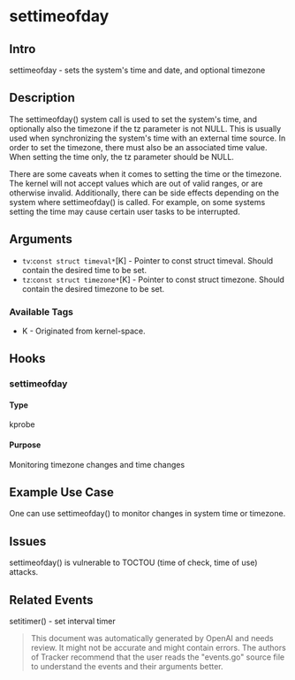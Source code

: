 
# settimeofday

## Intro
settimeofday - sets the system's time and date, and optional timezone

## Description
The settimeofday() system call is used to set the system's time, and optionally
also the timezone if the tz parameter is not NULL. This is usually used when
synchronizing the system's time with an external time source. In order to set
the timezone, there must also be an associated time value. When setting the time
only, the tz parameter should be NULL.

There are some caveats when it comes to setting the time or the timezone. The
kernel will not accept values which are out of valid ranges, or are otherwise
invalid. Additionally, there can be side effects depending on the system where
settimeofday() is called. For example, on some systems setting the time may
cause certain user tasks to be interrupted.

## Arguments
* `tv`:`const struct timeval*`[K] - Pointer to const struct timeval. Should contain the desired time to be set.
* `tz`:`const struct timezone*`[K] - Pointer to const struct timezone. Should contain the desired timezone to be set.

### Available Tags
* K - Originated from kernel-space.

## Hooks
### settimeofday
#### Type
kprobe
#### Purpose
Monitoring timezone changes and time changes

## Example Use Case
One can use settimeofday() to monitor changes in system time or timezone.

## Issues
settimeofday() is vulnerable to TOCTOU (time of check, time of use) attacks.

## Related Events
setitimer() - set interval timer

> This document was automatically generated by OpenAI and needs review. It might
> not be accurate and might contain errors. The authors of Tracker recommend that
> the user reads the "events.go" source file to understand the events and their
> arguments better.
